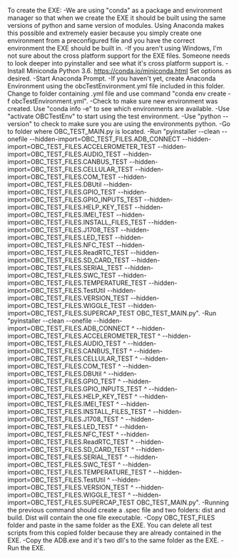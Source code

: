 To create the EXE:
	-We are using "conda" as a package and environment manager so that when we create the EXE it should be built using the same versions 
		of python and same version of modules. Using Anaconda makes this possible and extremely easier because you simply create one environment 
		from a preconfigured file and you have the correct environment the EXE should be built in. 
	-If you aren't using Windows, I'm not sure about the cross platform support for the EXE files. Someone needs to look deeper into pyinstaller and see what it's cross platform support is.
	-Install Miniconda Python 3.6. https://conda.io/miniconda.html Set options as desired.
	-Start Anaconda Prompt.
	-If you haven't yet, create Anaconda Environment using the obcTestEnvironment.yml file included in this folder. Change to folder containing .yml file and use command "conda env create -f obcTestEnvironment.yml".
	-Check to make sure new environment was created. Use "conda info -e" to see which environments are available.
	-Use "activate OBCTestEnv" to start using the test environment. 
	-Use "python --version" to check to make sure you are using the environments python.
	-Go to folder where OBC_TEST_MAIN.py is located.
	-Run "pyinstaller --clean --onefile --hidden-import=OBC_TEST_FILES.ADB_CONNECT --hidden-import=OBC_TEST_FILES.ACCELEROMETER_TEST --hidden-import=OBC_TEST_FILES.AUDIO_TEST --hidden-import=OBC_TEST_FILES.CANBUS_TEST --hidden-import=OBC_TEST_FILES.CELLULAR_TEST --hidden-import=OBC_TEST_FILES.COM_TEST --hidden-import=OBC_TEST_FILES.DBUtil --hidden-import=OBC_TEST_FILES.GPIO_TEST --hidden-import=OBC_TEST_FILES.GPIO_INPUTS_TEST --hidden-import=OBC_TEST_FILES.HELP_KEY_TEST --hidden-import=OBC_TEST_FILES.IMEI_TEST --hidden-import=OBC_TEST_FILES.INSTALL_FILES_TEST --hidden-import=OBC_TEST_FILES.J1708_TEST --hidden-import=OBC_TEST_FILES.LED_TEST --hidden-import=OBC_TEST_FILES.NFC_TEST --hidden-import=OBC_TEST_FILES.ReadRTC_TEST --hidden-import=OBC_TEST_FILES.SD_CARD_TEST --hidden-import=OBC_TEST_FILES.SERIAL_TEST --hidden-import=OBC_TEST_FILES.SWC_TEST --hidden-import=OBC_TEST_FILES.TEMPERATURE_TEST --hidden-import=OBC_TEST_FILES.TestUtil --hidden-import=OBC_TEST_FILES.VERSION_TEST --hidden-import=OBC_TEST_FILES.WIGGLE_TEST --hidden-import=OBC_TEST_FILES.SUPERCAP_TEST OBC_TEST_MAIN.py".
	-Run "pyinstaller --clean --onefile --hidden-import=OBC_TEST_FILES.ADB_CONNECT ^
										--hidden-import=OBC_TEST_FILES.ACCELEROMETER_TEST ^
										--hidden-import=OBC_TEST_FILES.AUDIO_TEST ^
										--hidden-import=OBC_TEST_FILES.CANBUS_TEST ^
										 --hidden-import=OBC_TEST_FILES.CELLULAR_TEST ^
										 --hidden-import=OBC_TEST_FILES.COM_TEST ^
										 --hidden-import=OBC_TEST_FILES.DBUtil ^
										 --hidden-import=OBC_TEST_FILES.GPIO_TEST ^
										 --hidden-import=OBC_TEST_FILES.GPIO_INPUTS_TEST ^
										 --hidden-import=OBC_TEST_FILES.HELP_KEY_TEST ^
										 --hidden-import=OBC_TEST_FILES.IMEI_TEST ^
										 --hidden-import=OBC_TEST_FILES.INSTALL_FILES_TEST ^
										 --hidden-import=OBC_TEST_FILES.J1708_TEST ^
										 --hidden-import=OBC_TEST_FILES.LED_TEST ^
										 --hidden-import=OBC_TEST_FILES.NFC_TEST ^
										 --hidden-import=OBC_TEST_FILES.ReadRTC_TEST ^
										 --hidden-import=OBC_TEST_FILES.SD_CARD_TEST ^
										 --hidden-import=OBC_TEST_FILES.SERIAL_TEST ^
										 --hidden-import=OBC_TEST_FILES.SWC_TEST ^
										 --hidden-import=OBC_TEST_FILES.TEMPERATURE_TEST ^
										 --hidden-import=OBC_TEST_FILES.TestUtil ^
										 --hidden-import=OBC_TEST_FILES.VERSION_TEST ^
										 --hidden-import=OBC_TEST_FILES.WIGGLE_TEST ^
										 --hidden-import=OBC_TEST_FILES.SUPERCAP_TEST OBC_TEST_MAIN.py".
	-Running the previous command should create a .spec file and two folders: dist and build. Dist will contain the one file executable.
	-Copy OBC_TEST_FILES folder and paste in the same folder as the EXE. You can delete all test scripts from this copied folder because they are already contained in the EXE.
	-Copy the ADB.exe and it's two dll's to the same folder as the EXE. 
	-Run the EXE.